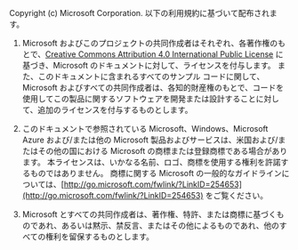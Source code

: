 Copyright (c) Microsoft Corporation.  以下の利用規約に基づいて配布されます。
 
1. Microsoft およびこのプロジェクトの共同作成者はそれぞれ、各著作権のもとで、[Creative Commons Attribution 4.0 International Public License](http://creativecommons.org/licenses/by/4.0/legalcode) に基づき、Microsoft のドキュメントに対して、ライセンスを付与します。  また、このドキュメントに含まれるすべてのサンプル コードに関して、Microsoft およびすべての共同作成者は、各知的財産権のもとで、コードを使用してこの製品に関するソフトウェアを開発または設計することに対して、追加のライセンスを付与するものとします。
 
2.  このドキュメントで参照されている Microsoft、Windows、Microsoft Azure および/または他の Microsoft 製品およびサービスは、米国および/またはその他の国における Microsoft の商標または登録商標である場合があります。 本ライセンスは、いかなる名前、ロゴ、商標を使用する権利を許諾するものではありません。 商標に関する Microsoft の一般的なガイドラインについては、[http://go.microsoft.com/fwlink/?LinkID=254653](http://go.microsoft.com/fwlink/?LinkID=254653) をご覧ください。
 
3.  Microsoft とすべての共同作成者は、著作権、特許、または商標に基づくものであれ、あるいは黙示、禁反言、またはその他によるものであれ、他のすべての権利を留保するものとします。
